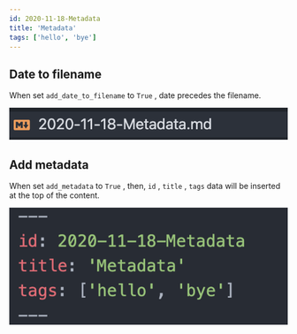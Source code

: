```yaml
---
id: 2020-11-18-Metadata
title: 'Metadata'
tags: ['hello', 'bye']
---
```


## Date to filename

When set `add_date_to_filename` to `True` , date precedes the filename.

![2020-11-18-Metadata-image-0](images/2020-11-18-Metadata-image-0.png)

## Add metadata

When set `add_metadata` to `True` , then, `id` , `title` , `tags` data will be inserted at the top of the content.

![2020-11-18-Metadata-image-1](images/2020-11-18-Metadata-image-1.png)

